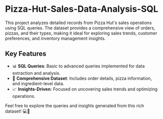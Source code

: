 # Pizza-Hut-Sales-Data-Analysis-SQL
This project analyzes detailed records from Pizza Hut's sales operations using SQL queries. The dataset provides a comprehensive view of orders, pizzas, and their types, making it ideal for exploring sales trends, customer preferences, and inventory management insights.

## Key Features  
- 📊 **SQL Queries**: Basic to advanced queries implemented for data extraction and analysis.  
- 🛒 **Comprehensive Dataset**: Includes order details, pizza information, and ingredient-level data.  
- 📈 **Insights-Driven**: Focused on uncovering sales trends and optimizing operations.

Feel free to explore the queries and insights generated from this rich dataset! 💻🍕
